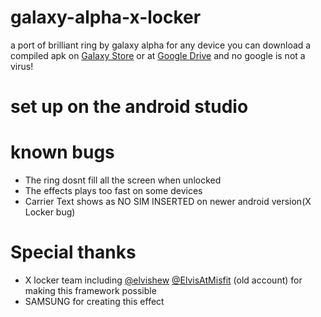 # galaxy-alpha-x-locker
a port of brilliant ring by galaxy alpha for any device you can download a compiled apk on [Galaxy Store](https://bit.ly/3uXLI97) or at [Google Drive](https://drive.google.com/file/d/1evldRaIOWn7QVB51fvH-aH7zX597eaTg/view?usp=sharing)
and no google is not a virus!

# set up on the android studio

<TO DO>

# known bugs

- The ring dosnt fill all the screen when unlocked
- The effects plays too fast on some devices
- Carrier Text shows as NO SIM INSERTED on newer android version(X Locker bug)
 
 # Special thanks
 - X locker team including [@elvishew](https://github.com/elvishew) [@ElvisAtMisfit](https://github.com/ElvisAtMisfit) (old account)  for making this framework possible
 - SAMSUNG for creating this effect


